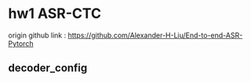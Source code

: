 # hw1 ASR-CTC

origin github link : https://github.com/Alexander-H-Liu/End-to-end-ASR-Pytorch

## decoder_config


